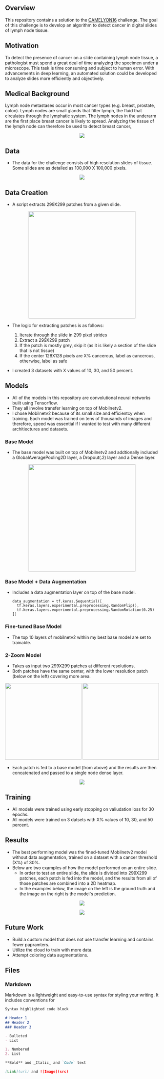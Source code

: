 ## Overview

This repository contains a solution to the [CAMELYON16](https://camelyon16.grand-challenge.org/Home/) challenge. The goal of this challenge is to develop an algorithm to detect cancer in digital slides of lymph node tissue.

## Motivation

To detect the presence of cancer on a slide containing lymph node tissue, a pathologist must spend a great deal of time analyzing the specimen under a microscope. This task is time consuming and subject to human error. With advancements in deep learning, an automated solution could be developed to analyze slides more efficiently and objectively. 

## Medical Background

Lymph node metastases occur in most cancer types (e.g. breast, prostate, colon). Lymph nodes are small glands that filter lymph, the fluid that circulates through the lymphatic system. The lymph nodes in the underarm are the first place breast cancer is likely to spread. Analyzing the tissue of the lymph node can therefore be used to detect breast cancer[.](https://camelyon16.grand-challenge.org/Background/) 

<p align="center"><img src="Images/lymph_nodes.png"></p>

## Data

- The data for the challenge consists of high resolution slides of tissue. Some slides are as detailed as 100,000 X 100,000 pixels.
<p align="center"><img src="Images/full_slide.png"></p>

## Data Creation
- A script extracts 299X299 patches from a given slide.
<p align="center"><img width="350" height="350" src="Images/tissue_slide_high_res.png"></p>

-	The logic for extracting patches is as follows:

    1. Iterate through the slide in 299 pixel strides
    2. Extract a 299X299 patch
    3. If the patch is mostly grey, skip it (as it is likely a section of the slide that is not tissue)
    4. If the center 128X128 pixels are X% cancerous, label as cancerous, otherwise, label as safe

- I created 3 datasets with X values of 10, 30, and 50 percent.

## Models

- All of the models in this repository are convolutional neural networks built using Tensorflow. 
- They all involve transfer learning on top of Mobilnetv2.
- I chose Mobilnetv2 because of its small size and efficientcy when training. Each model was trained on tens of thousands of images and therefore, speed was essential if I wanted to test with many different architiectures and datasets.


### Base Model

- The base model was built on top of Mobilnetv2 and addtionally included a GlobalAveragePooling2D layer, a Dropout(.2) layer and a Dense layer.

<p align="center"><img width="350" height="350" src="Images/base_model_architecture.png"></p>


### Base Model + Data Augmentation

- Includes a data augmentation layer on top of the base model.

      data_augmentation = tf.keras.Sequential([ 
        tf.keras.layers.experimental.preprocessing.RandomFlip(), 
        tf.keras.layers.experimental.preprocessing.RandomRotation(0.25)
      ])     


### Fine-tuned Base Model

- The top 10 layers of mobilnetv2 within my best base model are set to trainable.


### 2-Zoom Model

- Takes as input two 299X299 patches at different resolutions.
- Both patches have the same center, with the lower resolution patch (below on the left) covering more area. 

<p align="center">
    <img width="250" height="250" src="Images/tissue_slide_low_res.png">
    <img width="250" height="250" src="Images/tissue_slide_high_res.png">
</p>

- Each patch is fed to a base model (from above) and the results are then concatenated and passed to a single node dense layer.

<p align="center"><img  src="Images/2zoom_architecture.png"></p>


## Training
- All models were trained using early stopping on valiudation loss for 30 epochs.
- All models were trained on 3 datsets with X% values of 10, 30, and 50 percent.

## Results
- The best performing model was the fined-tuned Mobilnetv2 model without data augmentation, trained on a dataset with a cancer threshold (X%) of 30%.
- Below are two examples of how the model performed on an entire slide. 
    - In order to test an entire slide, the slide is divided into 299X299 patches, each patch is fed into the model, and the results from all of those patches are combined into a 2D heatmap. 
    - In the examples below, the image on the left is the ground truth and the image on the right is the model's prediction. 

<p align="center"><img src="Images/best_model_prediction_2.png"></p>
<p align="center"><img src="Images/best_model_prediction_1.png"></p>

## Future Work

- Build a custom model that does not use transfer learning and contains fewer papramters. 
- Utilize the cloud to train with more data.
- Attempt coloring data augmentations.

## Files



### Markdown

Markdown is a lightweight and easy-to-use syntax for styling your writing. It includes conventions for

```markdown
Syntax highlighted code block

# Header 1
## Header 2
### Header 3

- Bulleted
- List

1. Numbered
2. List

**Bold** and _Italic_ and `Code` text

[Link](url) and ![Image](src)
```



